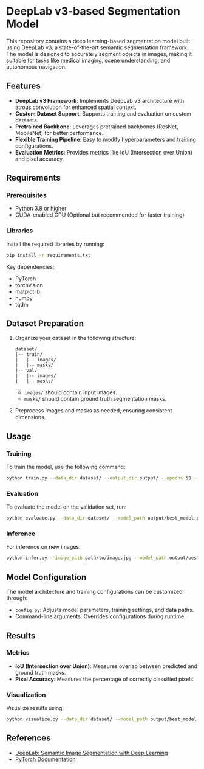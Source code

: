 # DeepLab v3-based Segmentation Model

This repository contains a deep learning-based segmentation model built using DeepLab v3, a state-of-the-art semantic segmentation framework. The model is designed to accurately segment objects in images, making it suitable for tasks like medical imaging, scene understanding, and autonomous navigation.

## Features

- **DeepLab v3 Framework**: Implements DeepLab v3 architecture with atrous convolution for enhanced spatial context.
- **Custom Dataset Support**: Supports training and evaluation on custom datasets.
- **Pretrained Backbone**: Leverages pretrained backbones (ResNet, MobileNet) for better performance.
- **Flexible Training Pipeline**: Easy to modify hyperparameters and training configurations.
- **Evaluation Metrics**: Provides metrics like IoU (Intersection over Union) and pixel accuracy.

## Requirements

### Prerequisites

- Python 3.8 or higher
- CUDA-enabled GPU (Optional but recommended for faster training)

### Libraries

Install the required libraries by running:
```bash
pip install -r requirements.txt
```

Key dependencies:
- PyTorch
- torchvision
- matplotlib
- numpy
- tqdm

## Dataset Preparation

1. Organize your dataset in the following structure:
   ```
   dataset/
   |-- train/
   |   |-- images/
   |   |-- masks/
   |-- val/
   |   |-- images/
   |   |-- masks/
   ```
   - `images/` should contain input images.
   - `masks/` should contain ground truth segmentation masks.

2. Preprocess images and masks as needed, ensuring consistent dimensions.

## Usage

### Training

To train the model, use the following command:
```bash
python train.py --data_dir dataset/ --output_dir output/ --epochs 50 --batch_size 16 --lr 0.001
```

### Evaluation

To evaluate the model on the validation set, run:
```bash
python evaluate.py --data_dir dataset/ --model_path output/best_model.pth
```

### Inference

For inference on new images:
```bash
python infer.py --image_path path/to/image.jpg --model_path output/best_model.pth --output_path path/to/output.png
```

## Model Configuration

The model architecture and training configurations can be customized through:
- `config.py`: Adjusts model parameters, training settings, and data paths.
- Command-line arguments: Overrides configurations during runtime.

## Results

### Metrics

- **IoU (Intersection over Union)**: Measures overlap between predicted and ground truth masks.
- **Pixel Accuracy**: Measures the percentage of correctly classified pixels.

### Visualization

Visualize results using:
```bash
python visualize.py --data_dir dataset/ --model_path output/best_model.pth
```

## References

- [DeepLab: Semantic Image Segmentation with Deep Learning](https://arxiv.org/abs/1706.05587)
- [PyTorch Documentation](https://pytorch.org/docs/)

